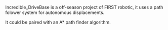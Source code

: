 Incredible_DriveBase is a off-season project of FIRST robotic, it uses a path folower system for autonomous displacements.

It could be paired with an A* path finder algorithm.
